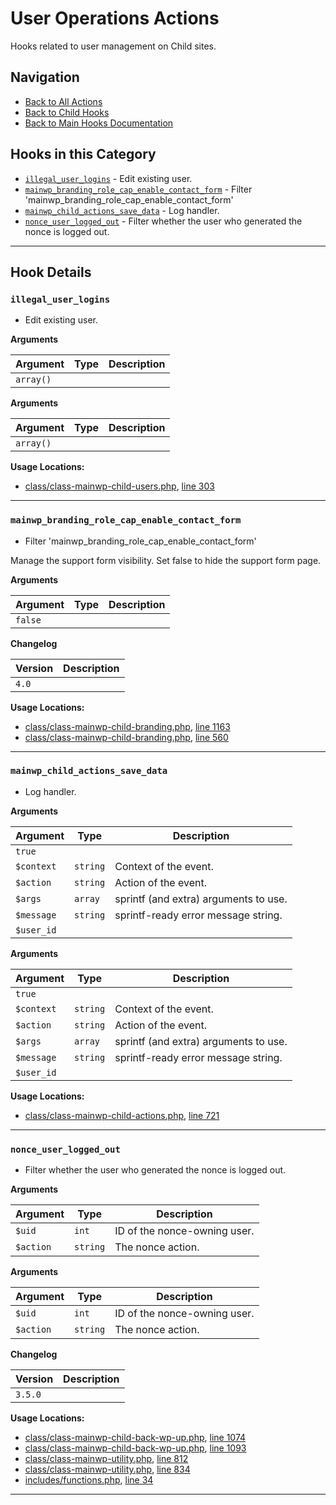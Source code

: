 # User Operations Actions

Hooks related to user management on Child sites.

## Navigation

- [Back to All Actions](../index.md)
- [Back to Child Hooks](../../index.md)
- [Back to Main Hooks Documentation](../../../index.md)

## Hooks in this Category

- [`illegal_user_logins`](#illegal-user-logins) - Edit existing user.
- [`mainwp_branding_role_cap_enable_contact_form`](#mainwp-branding-role-cap-enable-contact-form) - Filter 'mainwp_branding_role_cap_enable_contact_form'
- [`mainwp_child_actions_save_data`](#mainwp-child-actions-save-data) - Log handler.
- [`nonce_user_logged_out`](#nonce-user-logged-out) - Filter whether the user who generated the nonce is logged out.

---

## Hook Details

<a id='illegal-user-logins'></a>
### `illegal_user_logins`

* Edit existing user.

**Arguments**

Argument | Type | Description
-------- | ---- | -----------
`array()` |  |

**Arguments**

Argument | Type | Description
-------- | ---- | -----------
`array()` |  |

**Usage Locations:**

- [class/class-mainwp-child-users.php](https://github.com/mainwp/mainwp-child/blob/master/class/class-mainwp-child-users.php), [line 303](https://github.com/mainwp/mainwp-child/blob/master/class/class-mainwp-child-users.php#L303)

---

<a id='mainwp-branding-role-cap-enable-contact-form'></a>
### `mainwp_branding_role_cap_enable_contact_form`

* Filter 'mainwp_branding_role_cap_enable_contact_form'

Manage the support form visibility. Set false to hide the support form page.

**Arguments**

Argument | Type | Description
-------- | ---- | -----------
`false` |  |

**Changelog**

Version | Description
------- | -----------
`4.0` |

**Usage Locations:**

- [class/class-mainwp-child-branding.php](https://github.com/mainwp/mainwp-child/blob/master/class/class-mainwp-child-branding.php), [line 1163](https://github.com/mainwp/mainwp-child/blob/master/class/class-mainwp-child-branding.php#L1163)
- [class/class-mainwp-child-branding.php](https://github.com/mainwp/mainwp-child/blob/master/class/class-mainwp-child-branding.php), [line 560](https://github.com/mainwp/mainwp-child/blob/master/class/class-mainwp-child-branding.php#L560)

---

<a id='mainwp-child-actions-save-data'></a>
### `mainwp_child_actions_save_data`

* Log handler.

**Arguments**

Argument | Type | Description
-------- | ---- | -----------
`true` |  | 
`$context` | `string` | Context of the event.
`$action` | `string` | Action of the event.
`$args` | `array` | sprintf (and extra) arguments to use.
`$message` | `string` | sprintf-ready error message string.
`$user_id` |  |

**Arguments**

Argument | Type | Description
-------- | ---- | -----------
`true` |  | 
`$context` | `string` | Context of the event.
`$action` | `string` | Action of the event.
`$args` | `array` | sprintf (and extra) arguments to use.
`$message` | `string` | sprintf-ready error message string.
`$user_id` |  |

**Usage Locations:**

- [class/class-mainwp-child-actions.php](https://github.com/mainwp/mainwp-child/blob/master/class/class-mainwp-child-actions.php), [line 721](https://github.com/mainwp/mainwp-child/blob/master/class/class-mainwp-child-actions.php#L721)

---

<a id='nonce-user-logged-out'></a>
### `nonce_user_logged_out`

* Filter whether the user who generated the nonce is logged out.

**Arguments**

Argument | Type | Description
-------- | ---- | -----------
`$uid` | `int` | ID of the nonce-owning user.
`$action` | `string` | The nonce action.

**Arguments**

Argument | Type | Description
-------- | ---- | -----------
`$uid` | `int` | ID of the nonce-owning user.
`$action` | `string` | The nonce action.

**Changelog**

Version | Description
------- | -----------
`3.5.0` |

**Usage Locations:**

- [class/class-mainwp-child-back-wp-up.php](https://github.com/mainwp/mainwp-child/blob/master/class/class-mainwp-child-back-wp-up.php), [line 1074](https://github.com/mainwp/mainwp-child/blob/master/class/class-mainwp-child-back-wp-up.php#L1074)
- [class/class-mainwp-child-back-wp-up.php](https://github.com/mainwp/mainwp-child/blob/master/class/class-mainwp-child-back-wp-up.php), [line 1093](https://github.com/mainwp/mainwp-child/blob/master/class/class-mainwp-child-back-wp-up.php#L1093)
- [class/class-mainwp-utility.php](https://github.com/mainwp/mainwp-child/blob/master/class/class-mainwp-utility.php), [line 812](https://github.com/mainwp/mainwp-child/blob/master/class/class-mainwp-utility.php#L812)
- [class/class-mainwp-utility.php](https://github.com/mainwp/mainwp-child/blob/master/class/class-mainwp-utility.php), [line 834](https://github.com/mainwp/mainwp-child/blob/master/class/class-mainwp-utility.php#L834)
- [includes/functions.php](https://github.com/mainwp/mainwp-child/blob/master/includes/functions.php), [line 34](https://github.com/mainwp/mainwp-child/blob/master/includes/functions.php#L34)

---

